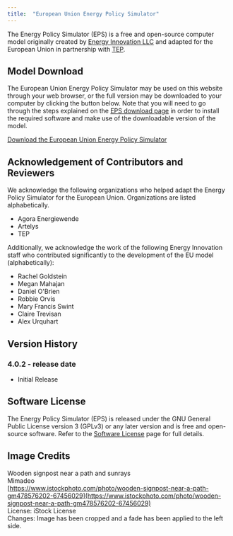 ```yaml
---
title:  "European Union Energy Policy Simulator"
---
```


The Energy Policy Simulator (EPS) is a free and open-source computer model originally created by [Energy Innovation LLC](https://energyinnovation.org/) and adapted for the European Union in partnership with [TEP](https://www.tep-energy.ch/en/home/).

## Model Download

The European Union Energy Policy Simulator may be used on this website through your web browser, or the full version may be downloaded to your computer by clicking the button below.  Note that you will need to go through the steps explained on the [EPS download page](../download) in order to install the required software and make use of the downloadable version of the model.

<p><a href="https://github.com/EnergyInnovation/eps-eu/archive/4.0.2.zip" class="btn">Download the European Union Energy Policy Simulator</a></p>

## Acknowledgement of Contributors and Reviewers
We acknowledge the following organizations who helped adapt the Energy Policy Simulator for the European Union.  Organizations are listed alphabetically.

* Agora Energiewende
* Artelys
* TEP

Additionally, we acknowledge the work of the following Energy Innovation staff who contributed significantly to the development of the EU model (alphabetically):

* Rachel Goldstein
* Megan Mahajan
* Daniel O'Brien
* Robbie Orvis
* Mary Francis Swint
* Claire Trevisan
* Alex Urquhart

## Version History

### **4.0.2 - release date**

* Initial Release

## Software License

The Energy Policy Simulator (EPS) is released under the GNU General Public License version 3 (GPLv3) or any later version and is free and open-source software.  Refer to the [Software License](../software-license) page for full details.

## Image Credits
Wooden signpost near a path and sunrays<br/>
Mimadeo<br/>
[https://www.istockphoto.com/photo/wooden-signpost-near-a-path-gm478576202-67456029](https://www.istockphoto.com/photo/wooden-signpost-near-a-path-gm478576202-67456029)<br/>
License: iStock License<br/>
Changes: Image has been cropped and a fade has been applied to the left side.<br/>
